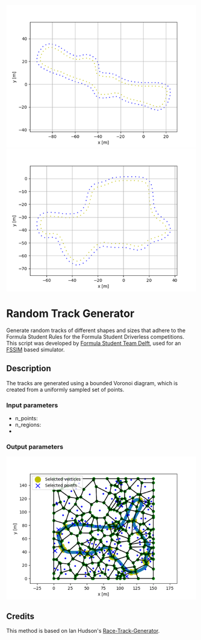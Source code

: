 ![Extend](images/extend.png)
![Expand](images/expand.png)

# Random Track Generator

Generate random tracks of different shapes and sizes that adhere to the Formula Student Rules for the Formula Student Driverless competitions. This script was developed by [Formula Student Team Delft](fsteamdelft.nl), used for an [FSSIM](https://github.com/AMZ-Driverless/fssim) based simulator.

## Description

The tracks are generated using a bounded Voronoi diagram, which is created from a uniformly sampled set of points. 

### Input parameters

* n_points: 
* n_regions:
* 

### Output parameters

![](images/voronoi.png)


## Credits

This method is based on Ian Hudson's [Race-Track-Generator](https://github.com/I-Hudson/Race-Track-Generator).